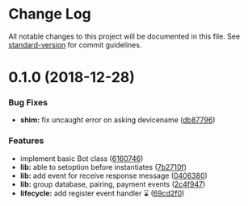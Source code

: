 # Change Log

All notable changes to this project will be documented in this file. See [standard-version](https://github.com/conventional-changelog/standard-version) for commit guidelines.

<a name="0.1.0"></a>
# 0.1.0 (2018-12-28)


### Bug Fixes

* **shim:** fix uncaught error on asking devicename ([db87796](https://github.com/DrSensor/bot-byte/commit/db87796))


### Features

* implement basic Bot class ([6160746](https://github.com/DrSensor/bot-byte/commit/6160746))
* **lib:** able to setoption before instantiates ([7b2710f](https://github.com/DrSensor/bot-byte/commit/7b2710f))
* **lib:** add event for receive response message ([0406380](https://github.com/DrSensor/bot-byte/commit/0406380))
* **lib:** group database, pairing, payment events ([2c4f947](https://github.com/DrSensor/bot-byte/commit/2c4f947))
* **lifecycle:** add register event handler️ ⌛️ ([69cd2f0](https://github.com/DrSensor/bot-byte/commit/69cd2f0))
